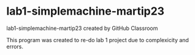 # lab1-simplemachine-martip23
lab1-simplemachine-martip23 created by GitHub Classroom

This program was created to re-do lab 1 project due to complexicity and errors.

